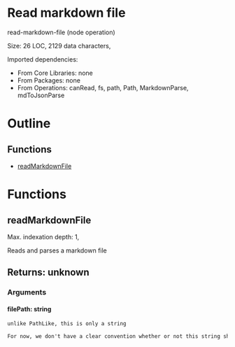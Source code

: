 # Read markdown file

read-markdown-file (node operation)

Size: 26 LOC, 2129 data characters, 
 
Imported dependencies:

- From Core Libraries: none
- From Packages: none
- From Operations: canRead, fs, path, Path, MarkdownParse, mdToJsonParse

# Outline

## Functions

- [readMarkdownFile](#readMarkdownFile)



# Functions

## readMarkdownFile

Max. indexation depth: 1, 

Reads and parses a markdown file

## Returns: unknown

### Arguments

#### filePath: string



```md
unlike PathLike, this is only a string

For now, we don't have a clear convention whether or not this string should be absolute or anything.
```





